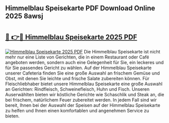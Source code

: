 ## Himmelblau Speisekarte PDF Download Online 2025 8awsj

# <h2><a href="http://gca2g2.nevu.top/?p=Himmelblau+Speisekarte">🔗 👉🔴 Himmelblau Speisekarte 2025 PDF</a></h2>

[![Himmelblau Speisekarte 2025 PDF](https://i.imgur.com/dBaPXMq.png)](http://gca2g2.nevu.top/?p=Himmelblau+Speisekarte)
Die Himmelblau Speisekarte ist nicht mehr nur eine Liste von Gerichten, die in einem Restaurant oder Café angeboten werden, sondern auch eine Gelegenheit für Sie, ein leckeres und für Sie passendes Gericht zu wählen. Auf der Himmelblau Speisekarte unserer Cafeteria finden Sie eine große Auswahl an frischem Gemüse und Obst, mit denen Sie leichte und frische Salate zubereiten können. Für Fleischliebhaber bietet unsere Himmelblau Speisekarte eine große Auswahl an Gerichten: Rindfleisch, Schweinefleisch, Huhn und Fisch. Unseren Auserwählten bieten wir köstliche Gerichte wie Schaschlik und Steak an, die bei frischem, natürlichem Feuer zubereitet werden. In jedem Fall sind wir bereit, Ihnen bei der Auswahl der Speisen auf der Himmelblau Speisekarte zu helfen und Ihnen einen komfortablen und angenehmen Service zu bieten.
